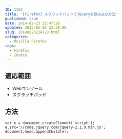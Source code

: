 ```yaml
---
ID: 1152
title: '[Firefox] スクラッチパッドでjQueryを読み込む方法'
published: true
date: 2014-02-23 22:47:28
updated: 2015-02-28 23:39:05
slug: 20140223224728.html
categories:
  - Mozilla Firefox
tags:
  - Firefox
  - jQuery
---
```

<!--more-->
## 適応範囲
* Webコンソール
* スクラッチパッド

## 方法
```language-javascript
var e = document.createElement('script');
e.src='//code.jquery.com/jquery-2.1.0.min.js';
document.head.appendChild(e);
```